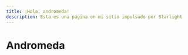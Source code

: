 ```yaml
---
title: ¡Hola, andromeda!
description: Esta es una página en mi sitio impulsado por Starlight
---
```

# Andromeda